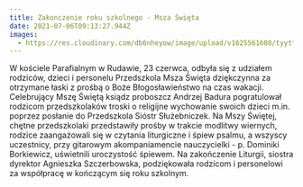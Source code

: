 ```yaml
---
title: Zakonczenie roku szkolnego - Msza Święta
date: 2021-07-06T09:13:27.944Z
images:
  - https://res.cloudinary.com/db6nheyow/image/upload/v1625561608/tyyttt_kmr87s.jpg
---
```

W kościele Parafialnym w Rudawie, 23 czerwca, odbyła się z udziałem rodziców, dzieci i personelu Przedszkola Msza Święta dziękczynna za otrzymane łaski z prośbą o Boże Błogosławieństwo na czas wakacji. Celebrujący Mszę Świętą ksiądz proboszcz Andrzej Badura pogratulował rodzicom przedszkolaków troski o religijne wychowanie swoich dzieci m.in. poprzez posłanie do Przedszkola Sióstr Służebniczek. Na Mszy Świętej, chętne przedszkolaki przedstawiły prośby w trakcie modlitwy wiernych, rodzice zaangażowali się w czytania liturgiczne i śpiew psalmu, a wszyscy uczestnicy, przy gitarowym akompaniamencie nauczycielki - p. Dominiki Borkiewicz, uświetnili uroczystość śpiewem. Na zakończenie Liturgii, siostra dyrektor Agnieszka Szczerbowska, podziękowała rodzicom i personelowi za współpracę w kończącym się roku szkolnym.
